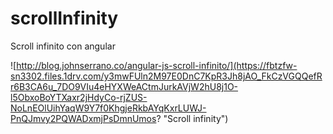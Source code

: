 # scrollInfinity
Scroll infinito con angular 

![http://blog.johnserrano.co/angular-js-scroll-infinito/](https://fbtzfw-sn3302.files.1drv.com/y3mwFUln2M97E0DnC7KpR3Jh8jAO_FkCzVGQQefRr6B3CA6u_7DO9VIu4eHYXWeACtmJurkAVjW2hU8j1O-l5ObxoBoYTXaxr2jHdyCo-rjZUS-NoLnEOlUihYaqW9Y7f0KhgjeRkbAYqKxrLUWJ-PnQJmvy2PQWADxmjPsDmnUmos? "Scroll infinity")
